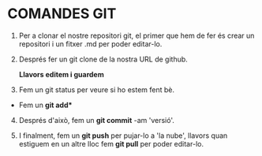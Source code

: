 # COMANDES GIT

1. Per a clonar el nostre repositori git,
	el primer que hem de fer és crear un
	repositori i un fitxer .md per poder editar-lo.
    
2. Després fer un git clone de la nostra 
	   URL de github.
    
    __Llavors editem i guardem__
    
3. Fem un git status per veure si 
	   ho estem fent bè.

+ Fem un __git add*__

4. Després d'això, fem un __git commit__ -am 'versió'.
    
5. I finalment, fem un __git push__ per pujar-lo a 'la nube', llavors quan estiguem en un altre lloc fem __git pull__ per poder editar-lo.
